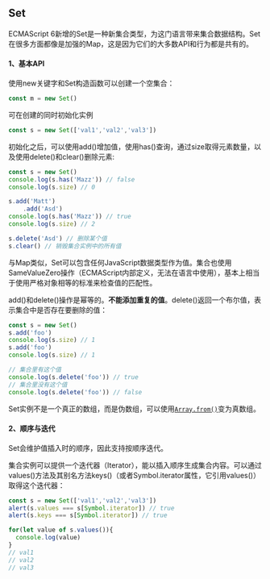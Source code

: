 ## Set

ECMAScript 6新增的Set是一种新集合类型，为这门语言带来集合数据结构。Set在很多方面都像是加强的Map，这是因为它们的大多数API和行为都是共有的。

#### 1、基本API

使用new关键字和Set构造函数可以创建一个空集合：

```javascript
const m = new Set()
```

可在创建的同时初始化实例

```javascript
const s = new Set(['val1','val2','val3'])
```

初始化之后，可以使用add()增加值，使用has()查询，通过size取得元素数量，以及使用delete()和clear()删除元素:

```javascript
const s = new Set()
console.log(s.has('Mazz')) // false
console.log(s.size) // 0

s.add('Matt')
	.add('Asd')
console.log(s.has('Mazz')) // true
console.log(s.size) // 2

s.delete('Asd') // 删除某个值
s.clear() // 销毁集合实例中的所有值
```

与Map类似，Set可以包含任何JavaScript数据类型作为值。集合也使用SameValueZero操作（ECMAScript内部定义，无法在语言中使用），基本上相当于使用严格对象相等的标准来检查值的匹配性。

add()和delete()操作是幂等的。**不能添加重复的值**。delete()返回一个布尔值，表示集合中是否存在要删除的值：

```javascript
const s = new Set()
s.add('foo')
console.log(s.size) // 1
s.add('foo')
console.log(s.size) // 1

// 集合里有这个值
console.log(s.delete('foo')) // true
// 集合里没有这个值
console.log(s.delete('foo')) // false
```

Set实例不是一个真正的数组，而是伪数组，可以使用[`Array.from()`](https://developer.mozilla.org/zh-CN/docs/Web/JavaScript/Reference/Global_Objects/Array/from)变为真数组。

#### 2、顺序与迭代

Set会维护值插入时的顺序，因此支持按顺序迭代。

集合实例可以提供一个迭代器（Iterator），能以插入顺序生成集合内容。可以通过values()方法及其别名方法keys()（或者Symbol.iterator属性，它引用values()）取得这个迭代器：

```javascript
const s = new Set(['val1','val2','val3'])
alert(s.values === s[Symbol.iterator]) // true
alert(s.keys === s[Symbol.iterator]) // true

for(let value of s.values()){
  console.log(value)
}
// val1
// val2
// val3
```

